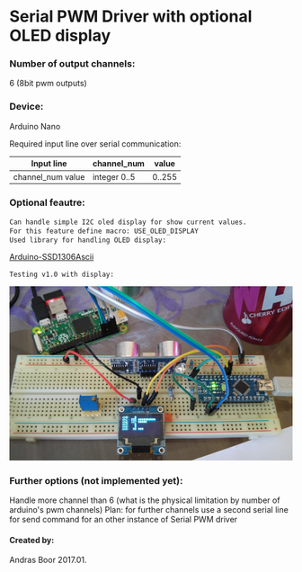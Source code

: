 # Serial PWM Driver with optional OLED display

### Number of output channels:
6 (8bit pwm outputs)

### Device:
Arduino Nano

Required input line over serial communication:

| Input line        | channel_num   | value  |
| ----------------- | ------------- | ------ |
| channel_num value | integer 0..5  | 0..255 |


### Optional feautre:
    Can handle simple I2C oled display for show current values.
    For this feature define macro: USE_OLED_DISPLAY
    Used library for handling OLED display:
[Arduino-SSD1306Ascii](https://github.com/bbkbarbar/Arduino-SSD1306Ascii)

    Testing v1.0 with display:
![Testing @ v1.0](https://github.com/bbkbarbar/Serial_PWM_Driver_with_OLED/blob/master/Documents/Testing_v1_0.png "Testing @ v1.0")


### Further options (not implemented yet):
Handle more channel than 6 (what is the physical limitation by number of arduino's pwm channels)
Plan: for further channels use a second serial line
for send command for an other instance of Serial PWM driver


#### Created by:
Andras Boor
2017.01.
